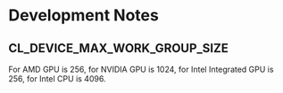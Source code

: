 # Development Notes

## CL_DEVICE_MAX_WORK_GROUP_SIZE

For AMD GPU is 256, for NVIDIA GPU is 1024, for Intel Integrated GPU is 256, for Intel CPU is 4096.